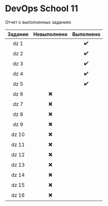 # DevOps School 11

 Отчет о выполненных заданиях

 |Задание|Невыполнено|Выполнено|
|:-:|:-:|:-:|
|dz 1||✔️|
|dz 2||✔️|
|dz 3||✔️|
|dz 4||✔️|
|dz 5||✔️|
|dz 6|✖️||
|dz 7|✖️||
|dz 8|✖️||
|dz 9|✖️||
|dz 10|✖️||
|dz 11|✖️||
|dz 12|✖️||
|dz 13|✖️||
|dz 14|✖️||
|dz 15|✖️||
|dz 16|✖️||
